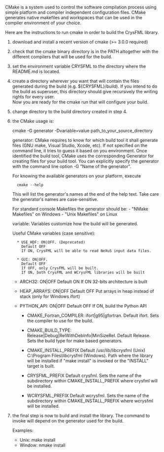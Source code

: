 CMake is a system used to control the software compilation process using simple platform 
and compiler independent configuration files. CMake generates native makefiles and 
workspaces that can be used in the compiler environment of your choice. 

Here are the instructions to run cmake in order to build the CrysFML library.

1. download and install a recent version of cmake (>= 3.0.0 required)

2. check that the cmake binary directory is in the PATH altogether 
   with the different compilers that will be used for the build.

3. set the environment variable CRYSFML to the directory where the README.md is 
   located.

4. create a directory wherever you want that will contain the files 
   generated during the build (e.g. ${CRYSFML}/build).
   If you intend to do the build as superuser, this directory should 
   give recursively the writing rights for every user.     
   Now you are ready for the cmake run that will configure your build.
    
5. change directory to the build directory created in step 4.
 
6. the CMake usage is:
      
      cmake -G generator -Dvariable=value path_to_your_source_directory

   generator:
      CMake requires to know for which build tool it shall generate 
      files (GNU make, Visual Studio, Xcode, etc). If not specified 
      on the command line, it tries to guess it based on you 
      environment. Once identified the build tool, CMake uses the 
      corresponding Generator for creating files for your build tool. 
      You can explicitly specify the generator with the command line 
      option -G "Name of the generator".
         
      For knowing the available generators on your platform, execute
   
         cmake --help
       
      This will list the generator's names at the end of the help text. 
      Take care the generator's names are case-sensitive.
   
      For standard console Makefiles the generator should be:
         - "NMake Makefiles" on Windows
         - "Unix Makefiles" on Linux
           
   variable:
      Variables customize how the build will be generated.
       
      Useful CMake variables (case sensitive):
       
         * USE_HDF: ON|OFF. (Deprecated)
           Default OFF
           If ON, CrysFML will be able to read NeXuS input data files.
           
         * GUI: ON|OFF.
           Default OFF
           If OFF, only CrysFML will be built.
           If ON, both CrysFML and WCrysFML libraries will be built

	 * ARCH32: ON|OFF
	   Default ON
	   If ON 32-bits architecture is built

	 * HEAP_ARRAYS: ON|OFF
	   Default OFF
	   Put arrays in heap instead of stack (only for Windows ifort)

	 * PYTHON_API: ON|OFF
	   Default OFF
	   If ON, build the Python API

         * CMAKE_Fortran_COMPILER: ifort|g95|gfortran.
           Default ifort.
           Sets the compiler to use for the build.

         * CMAKE_BUILD_TYPE: Release|Debug|RelWithDebInfo|MinSizeRel.
           Default Release.
           Sets the build type for make based generators.
           
         * CMAKE_INSTALL_PREFIX
           Default /usr/lib/libcrysfml (Unix) C:\Program Files\libcrysfml (Windows).
           Path where the library will be installed if "make install" is invoked or the 
           "INSTALL" target is built.

         * CRYSFML_PREFIX
           Default crysfml.
           Sets the name of the subdirectory within CMAKE_INSTALL_PREFIX where 
           crysfml will be installed.

         * WCRYSFML_PREFIX
           Default wcrysfml.
           Sets the name of the subdirectory within CMAKE_INSTALL_PREFIX where 
           wcrysfml will be installed.

           
7. the final step is now to build and install the library. The command to invoke will 
   depend on the generator used for the build.

   Examples:
      - Unix: make install
      - Window: nmake install




